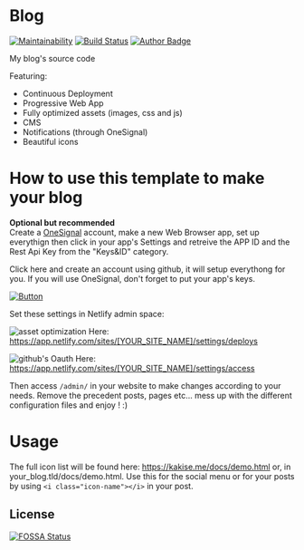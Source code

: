 # Blog
[![Maintainability](https://api.codeclimate.com/v1/badges/de96f52fc4c398710a1a/maintainability)](https://codeclimate.com/github/Kakise/Blog/maintainability)
[![Build Status](https://travis-ci.org/Kakise/Blog.svg?branch=master)](https://travis-ci.org/Kakise/Blog)
[![Author Badge](https://img.shields.io/badge/Author-Kakise-red.svg?style=flat-square)](https://kakise.me)

My blog's source code

Featuring:
  - Continuous Deployment
  - Progressive Web App
  - Fully optimized assets (images, css and js)
  - CMS
  - Notifications (through OneSignal)
  - Beautiful icons

# How to use this template to make your blog
**Optional but recommended**  
Create a [OneSignal](https://onesignal.com/) account, make a new Web Browser app, set up everythign then click in your app's Settings and retreive the APP ID and the Rest Api Key from the "Keys&ID" category.

Click here and create an account using github, it will setup everythong for you. If you will use OneSignal, don't forget to put your app's keys.

[![Button](https://www.netlify.com/img/deploy/button.svg)](https://app.netlify.com/start/deploy?repository=https://github.com/Kakise/Blog)


Set these settings in Netlify admin space:

![asset optimization](https://www.awesomescreenshot.com/upload//229540/d073534f-a123-45f4-67f7-7cf4f9480bbc.png)
Here: https://app.netlify.com/sites/[YOUR_SITE_NAME]/settings/deploys

![github's Oauth](https://www.awesomescreenshot.com/upload//229540/2e23faef-10f0-42cb-55a8-c74037ffa1e8.png)
Here: https://app.netlify.com/sites/[YOUR_SITE_NAME]/settings/access

Then access `/admin/` in your website to make changes according to your needs. Remove the precedent posts, pages etc... mess up with the different configuration files and enjoy ! :)

# Usage
The full icon list will be found here: <https://kakise.me/docs/demo.html> or, in your_blog.tld/docs/demo.html. Use this for the social menu or for your posts by using `<i class="icon-name"></i>` in your post.

## License
[![FOSSA Status](https://app.fossa.io/api/projects/git%2Bgithub.com%2FKakise%2FBlog.svg?type=large)](https://app.fossa.io/projects/git%2Bgithub.com%2FKakise%2FBlog?ref=badge_large)
